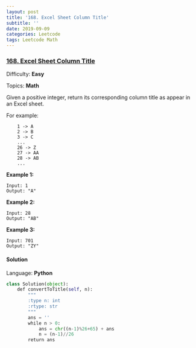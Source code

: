 ```yaml
---
layout: post
title: '168. Excel Sheet Column Title'
subtitle: ''
date: 2019-09-09
categories: Leetcode
tags: Leetcode Math
---
```

### [168\. Excel Sheet Column Title](https://leetcode.com/problems/excel-sheet-column-title/)

Difficulty: **Easy**

Topics: **Math**

Given a positive integer, return its corresponding column title as appear in an Excel sheet.

For example:

```
    1 -> A
    2 -> B
    3 -> C
    ...
    26 -> Z
    27 -> AA
    28 -> AB 
    ...
```

**Example 1:**

```
Input: 1
Output: "A"
```

**Example 2:**

```
Input: 28
Output: "AB"
```

**Example 3:**

```
Input: 701
Output: "ZY"
```


#### Solution

Language: **Python**

```python
class Solution(object):
    def convertToTitle(self, n):
        """
        :type n: int
        :rtype: str
        """
        ans = ''
        while n > 0:
            ans = chr((n-1)%26+65) + ans
            n = (n-1)//26
        return ans
```